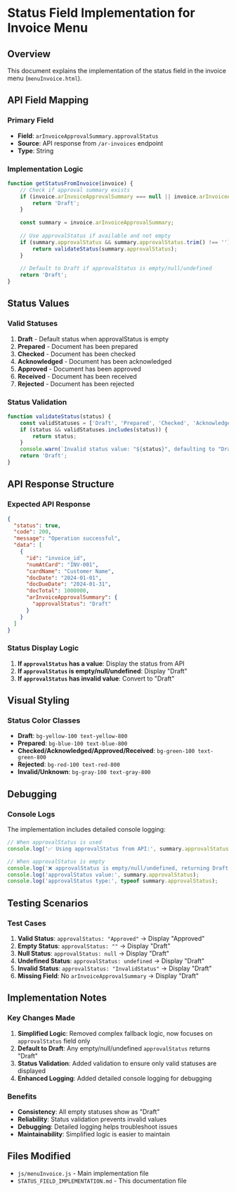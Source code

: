 # Status Field Implementation for Invoice Menu

## Overview
This document explains the implementation of the status field in the invoice menu (`menuInvoice.html`).

## API Field Mapping

### Primary Field
- **Field**: `arInvoiceApprovalSummary.approvalStatus`
- **Source**: API response from `/ar-invoices` endpoint
- **Type**: String

### Implementation Logic

```javascript
function getStatusFromInvoice(invoice) {
    // Check if approval summary exists
    if (invoice.arInvoiceApprovalSummary === null || invoice.arInvoiceApprovalSummary === undefined) {
        return 'Draft';
    }
    
    const summary = invoice.arInvoiceApprovalSummary;
    
    // Use approvalStatus if available and not empty
    if (summary.approvalStatus && summary.approvalStatus.trim() !== '') {
        return validateStatus(summary.approvalStatus);
    }
    
    // Default to Draft if approvalStatus is empty/null/undefined
    return 'Draft';
}
```

## Status Values

### Valid Statuses
1. **Draft** - Default status when approvalStatus is empty
2. **Prepared** - Document has been prepared
3. **Checked** - Document has been checked
4. **Acknowledged** - Document has been acknowledged
5. **Approved** - Document has been approved
6. **Received** - Document has been received
7. **Rejected** - Document has been rejected

### Status Validation
```javascript
function validateStatus(status) {
    const validStatuses = ['Draft', 'Prepared', 'Checked', 'Acknowledged', 'Approved', 'Received', 'Rejected'];
    if (status && validStatuses.includes(status)) {
        return status;
    }
    console.warn(`Invalid status value: "${status}", defaulting to "Draft"`);
    return 'Draft';
}
```

## API Response Structure

### Expected API Response
```json
{
  "status": true,
  "code": 200,
  "message": "Operation successful",
  "data": [
    {
      "id": "invoice_id",
      "numAtCard": "INV-001",
      "cardName": "Customer Name",
      "docDate": "2024-01-01",
      "docDueDate": "2024-01-31",
      "docTotal": 1000000,
      "arInvoiceApprovalSummary": {
        "approvalStatus": "Draft"
      }
    }
  ]
}
```

### Status Display Logic
1. **If `approvalStatus` has a value**: Display the status from API
2. **If `approvalStatus` is empty/null/undefined**: Display "Draft"
3. **If `approvalStatus` has invalid value**: Convert to "Draft"

## Visual Styling

### Status Color Classes
- **Draft**: `bg-yellow-100 text-yellow-800`
- **Prepared**: `bg-blue-100 text-blue-800`
- **Checked/Acknowledged/Approved/Received**: `bg-green-100 text-green-800`
- **Rejected**: `bg-red-100 text-red-800`
- **Invalid/Unknown**: `bg-gray-100 text-gray-800`

## Debugging

### Console Logs
The implementation includes detailed console logging:

```javascript
// When approvalStatus is used
console.log('✅ Using approvalStatus from API:', summary.approvalStatus);

// When approvalStatus is empty
console.log('❌ approvalStatus is empty/null/undefined, returning Draft');
console.log('approvalStatus value:', summary.approvalStatus);
console.log('approvalStatus type:', typeof summary.approvalStatus);
```

## Testing Scenarios

### Test Cases
1. **Valid Status**: `approvalStatus: "Approved"` → Display "Approved"
2. **Empty Status**: `approvalStatus: ""` → Display "Draft"
3. **Null Status**: `approvalStatus: null` → Display "Draft"
4. **Undefined Status**: `approvalStatus: undefined` → Display "Draft"
5. **Invalid Status**: `approvalStatus: "InvalidStatus"` → Display "Draft"
6. **Missing Field**: No `arInvoiceApprovalSummary` → Display "Draft"

## Implementation Notes

### Key Changes Made
1. **Simplified Logic**: Removed complex fallback logic, now focuses on `approvalStatus` field only
2. **Default to Draft**: Any empty/null/undefined `approvalStatus` returns "Draft"
3. **Status Validation**: Added validation to ensure only valid statuses are displayed
4. **Enhanced Logging**: Added detailed console logging for debugging

### Benefits
- **Consistency**: All empty statuses show as "Draft"
- **Reliability**: Status validation prevents invalid values
- **Debugging**: Detailed logging helps troubleshoot issues
- **Maintainability**: Simplified logic is easier to maintain

## Files Modified
- `js/menuInvoice.js` - Main implementation file
- `STATUS_FIELD_IMPLEMENTATION.md` - This documentation file 